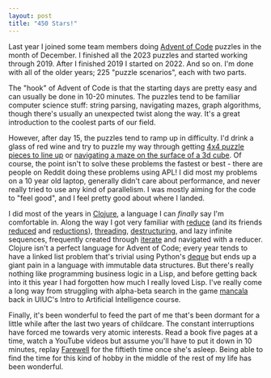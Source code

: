 ```yaml
---
layout: post
title: "450 Stars!"
---
```


Last year I joined some team members doing [Advent of Code](https://adventofcode.com/) puzzles in the month of December.  I finished all the 2023 puzzles and started working through 2019.  After I finished 2019 I started on 2022.  And so on.  I'm done with all of the older years; 225 "puzzle scenarios", each with two parts.

The "hook" of Advent of Code is that the starting days are pretty easy and can usually be done in 10-20 minutes.  The puzzles tend to be familiar computer science stuff: string parsing, navigating mazes, graph algorithms, though there's usually an unexpected twist along the way.  It's a great introduction to the coolest parts of our field.

However, after day 15, the puzzles tend to ramp up in difficulty.  I'd drink a glass of red wine and try to puzzle my way through getting [4x4 puzzle pieces to line up](https://adventofcode.com/2020/day/20) or [navigating a maze on the surface of a 3d cube](https://adventofcode.com/2022/day/22).  Of course, the point isn't to solve these problems the fastest or best - there are people on Reddit doing these problems using APL!  I did most my problems on a 10 year old laptop, generally didn't care about performance, and never really tried to use any kind of parallelism.  I was mostly aiming for the code to "feel good", and I feel pretty good about where I landed.

I did most of the years in [Clojure](https://clojure.org/), a language I can _finally_ say I'm comfortable in.  Along the way I got very familiar with [reduce](https://clojuredocs.org/clojure.core/reduce) (and its friends [reduced](https://clojuredocs.org/clojure.core/reduced) and [reductions](https://clojuredocs.org/clojure.core/reductions)), [threading](https://clojure.org/guides/threading_macros), [destructuring](https://clojure.org/guides/destructuring), and lazy infinite sequences, frequently created through [iterate](https://clojuredocs.org/clojure.core/iterate) and navigated with a reducer.  Clojure isn't a perfect language for Advent of Code; every year tends to have a linked list problem that's trivial using Python's [deque](https://docs.python.org/3/library/collections.html#collections.deque) but ends up a giant pain in a language with immutable data structures.  But there's really nothing like programming business logic in a Lisp, and before getting back into it this year I had forgotten how much I really loved Lisp.  I've really come a long way from struggling with alpha-beta search in the game [mancala](https://en.wikipedia.org/wiki/Mancala) back in UIUC's Intro to Artificial Intelligence course.

Finally, it's been wonderful to feed the part of me that's been dormant for a little while after the last two years of childcare.  The constant interruptions have forced me towards very atomic interests.  Read a book five pages at a time, watch a YouTube videos but assume you'll have to put it down in 10 minutes, replay [Farewell](https://celeste.ink/wiki/Farewell) for the fiftieth time once she's asleep.  Being able to find the time for this kind of hobby in the middle of the rest of my life has been wonderful.
